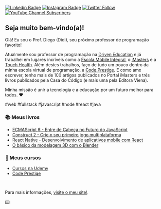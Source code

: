 [![Linkedin Badge](https://img.shields.io/badge/-LinkedIn-blue?style=flat&logo=Linkedin&logoColor=white&link=https://www.linkedin.com/in/diegopinho/)](https://www.linkedin.com/in/diegopinho/)
[![Instagram Badge](https://img.shields.io/badge/-Instagram-C13584?style=flat&labelColor=C13584&logo=instagram&logoColor=white&link=https://www.instagram.com/profdiegopinho/)](https://www.instagram.com/profdiegopinho/)
[![Twitter Follow](https://img.shields.io/twitter/follow/DiegoPinho?style=social)](https://twitter.com/DiegoPinho)
[![YouTube Channel Subscribers](https://img.shields.io/youtube/channel/subscribers/UC-7TVZ9yNWzWA4iRW5umbjw?style=social)](https://www.youtube.com/codeprestige)


## Seja muito bem-vindo(a)!

Olá! Eu sou o Prof. Diego (Didi), seu próximo professor de programação favorito!

Atualmente sou professor de programação na [Driven Education](https://www.driven.com.br/) e já trabalhei em lugares incríveis como a [Escola Móbile Integral](http://www.escolamobile.com.br/), o [iMasters](https://imasters.com.br/) e a [Touch Health](https://touchhealth.com.br/). Além destes trabalhos, faço de tudo um pouco dentro da minha escola virtual de programação, a [Code Prestige](https://www.codeprestige.com.br/). E como amo escrever, tenho mais de 100 artigos publicados no Portal iMasters e três livros publicados pela Casa do Código (e mais uma pela Editora Viena).

Minha missão é unir a tecnologia e a educação por um futuro melhor para todos. ❤️

#web #fullstack #javascript #node #react #java

### 📚 Meus livros
- [ECMAScript 6 - Entre de Cabeça no Futuro do JavaScript](https://www.entendendoes6.com.br/)
- [Construct 2 - Crie o seu primeiro jogo multiplataforma](https://www.casadocodigo.com.br/products/livro-construct2)
- [React Native - Desenvolvimento de aplicativos mobile com React](https://livroreactnative.com.br/)
- [O básico da modelagem 3D com o Blender](https://www.lojaviena.com.br/editoraviena/produtos-detalhes/0FOOQLPJ/Blender.html)

### 🧠 Meus cursos
- [Cursos na Udemy](https://www.udemy.com/user/diegomartinsdepinho/)
- [Code Prestige](https://www.codeprestige.com.br/)

<br />

Para mais informações, [visite o meu site!](https://diegopinho.com.br).

⌨️
